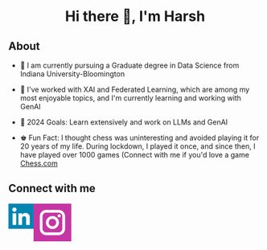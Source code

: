 <h1 align="center"><strong>Hi there 👋, I'm Harsh</strong></h1>

<!--
**harshshah37/harshshah37** is a ✨ _special_ ✨ repository because its `README.md` (this file) appears on your GitHub profile.

Here are some ideas to get you started:

- 🔭 I’m currently working on ...
- 🌱 I’m currently learning ...
- 👯 I’m looking to collaborate on ...
- 🤔 I’m looking for help with ...
- 💬 Ask me about ...
- 📫 How to reach me: ...
- 😄 Pronouns: ...
- ⚡ Fun fact: ...
-->

## About

* 📖 I am currently pursuing a Graduate degree in Data Science from Indiana University-Bloomington
  
* 🌱 I've worked with XAI and Federated Learning, which are among my most enjoyable topics, and I'm currently learning and working with GenAI
  
* 🥅 2024 Goals: Learn extensively and work on LLMs and GenAI
  
* ♚ Fun Fact: I thought chess was uninteresting and avoided playing it for 20 years of my life. During lockdown, I played it once, and since then, I have played over 1000 games (Connect with me if you'd love a game [Chess.com](https://www.chess.com/member/harshshah37)


## Connect with me

<a href="https://www.linkedin.com">
  <img align="left" src="assets/linkedin.svg" alt="LinkedIn" width="50px"/>
</a>
<a href="https://www.instagram.com">
  <img align="left" src="assets/instagram-svgrepo-com.svg" alt="Instagram" width="75px"/>
</a>

